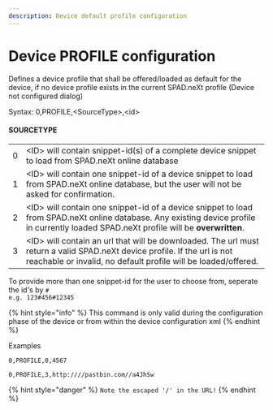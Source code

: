 ```yaml
---
description: Device default profile configuration
---
```


# Device PROFILE configuration

Defines a device profile that shall be offered/loaded as default for the device, if no device profile exists in the current SPAD.neXt profile (Device not configured dialog)&#x20;

Syntax: 0,PROFILE,\<SourceType>,\<id>

#### SOURCETYPE

|   |                                                                                                                                                                                             |
| - | ------------------------------------------------------------------------------------------------------------------------------------------------------------------------------------------- |
| 0 | \<ID> will contain snippet-id(s) of a complete device snippet to load from SPAD.neXt online database                                                                                        |
| 1 | \<ID> will contain one snippet-id of a device snippet to load from SPAD.neXt online database, but the user will not be asked for confirmation.                                              |
| 2 | \<ID> will contain one snippet-id of a device snippet to load from SPAD.neXt online database. Any existing device profile in currently loaded SPAD.neXt profile will be **overwritten**.    |
| 3 | \<ID> will contain an url that will be downloaded. The url must return a valid SPAD.neXt device profile. If the url is not reachable or invalid, no default profile will be loaded/offered. |

To provide more than one snippet-id for the user to choose from, seperate the id's by `#`\
`e.g. 123#456#12345`

{% hint style="info" %}
This command is only valid during the configuration phase of the device or from within the device configuration xml
{% endhint %}

Examples

`0,PROFILE,0,4567`

`0,PROFILE,3,http:////pastbin.com//a4JhSw`

{% hint style="danger" %}
`Note the escaped '/' in the URL!`
{% endhint %}
